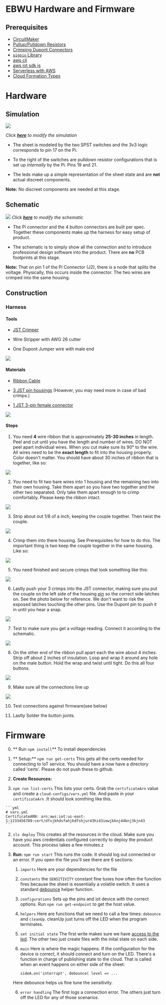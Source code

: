 #  EBWU Hardware and Firmware

## Prerequisites
- [CircuitMaker](https://documentation.circuitmaker.com/display/CMAK/Exploring+CircuitMaker)
- [Pullup/Pulldown Resistors](https://youtu.be/Bqk6M_XdIC0)
- [Crimping Dupont Connectors](https://youtu.be/GkbOJSvhCgU)
- [`pigpio` Library](https://github.com/fivdi/pigpio)
- [aws cli](http://docs.aws.amazon.com/cli/latest/reference/iot/index.html)
- [aws iot sdk js](https://github.com/aws/aws-iot-device-sdk-js)
- [Serverless with AWS](https://serverless.com/framework/docs/providers/aws/)
- [Cloud Formation Types](docs.aws.amazon.com/AWSCloudFormation/latest/UserGuide/aws-template-resource-type-ref.html)
# Hardware
## Simulation
![](https://i.gyazo.com/518f230c382b9eb15ae46f08db553f62.gif)

*Click **[here](http://everycircuit.com/circuit/6401615620997120)** to modify the simulation*


- The sheet is modeled by the two SPST switches and the 3v3 logic corresponds to pin 17 on the Pi.

- To the right of the switches are pulldown resistor configurations that is set up *internally* by the Pi. Pins 19 and 21.  

- The leds make up a simple representation of the sheet state and are **not** actual discreet components.  

**Note:**  No discreet components are needed at this stage.

## Schematic
![](https://i.gyazo.com/1f86d4872b94582664dec2c3feab5334.png)
*Click **[here](https://workspace.circuitmaker.com/Projects/Details/Joe-Narvaez/ebwu)** to modify the schematic*

- The Pi connector and the 4 button connectors are built per spec. Together these components make up the harness for easy setup of product.

- The schematic is to simply show all the connection and to introduce professional design software into the product. There are **no** PCB footprints at this stage.  

**Note:** That on pin 1 of the Pi Connector (J2), there is a node that splits the voltage. Physically, this occurs inside the connector. The two wires are crimped into the same housing.


## Construction
### Harness
#### Tools

 - [JST Crimper](http://a.co/7kAxJBj)

 - Wire Stripper with AWG 26 cutter

 - One Dupont Jumper wire with male end

 ![](https://i.imgur.com/egDGo70.jpg)

#### Materials
- [Ribbon Cable](http://a.co/e49JKGi)

- [3 JST pin housings](http://a.co/8123Xy4) (However, you may need more in case of bad crimps.)

- [1 JST 3-pin female connector](http://a.co/8123Xy4)

![](https://i.imgur.com/81Xt63i.jpg)
#### Steps
1. You need **4** wire  ribbon that is approximately **25-30 inches** in length. Peel and cut until you have the length and number of wires. DO NOT peel apart individual wires. When you cut make sure its 90° to the wire. All wires need to be the **exact length** to fit into the housing properly. Color doesn't matter. You should have about 30 inches of ribbon that is together, like so:

  ![](https://i.imgur.com/ODABN1Z.jpg)

2. You need to fit two bare wires into 1 housing and the remaining two into their own housing. Take them apart so you have two together and the other two separated. Only take them apart enough to to crimp comfortably. Please keep the ribbon intact.

  ![](https://i.imgur.com/AEI57sp.jpg)

3. Strip about out 1/8 of a inch, keeping the couple together. Then twist the couple.

  ![](https://i.imgur.com/w0xTqft.jpg)

4. Crimp them into there housing. See Prerequisites for how to do this. The important thing is two keep the couple together in the same housing. Like so:

  ![](https://i.imgur.com/TwAGWJj.jpg)

5. You need finished and secure crimps that look something like this:   

  ![](https://i.imgur.com/DWoFlBQ.jpg)

6. Lastly push your 3 crimps into the JST connector, making sure you put the couple on the left side of the housing [pin](https://i.gyazo.com/2ec7647abea16c5264b9a2ddd9c1c047.png) so the correct side latches on.  See the photo  below for reference. We don't want to risk the exposed latches touching the other pins. Use the Dupont pin to push it in until you hear a snap.

  ![](https://i.imgur.com/3t5m7od.jpg)

7. Test to make sure you get a voltage reading. Connect it according to the schematic.

  ![](https://i.imgur.com/9mUZBV3.jpg)

8. On the other end of the ribbon pull apart each the wire about 4 inches.  Strip off about 2 inches of insulation.  Loop and wrap it around any hole on the male button. Hold the wrap and twist until tight.  Do this all four buttons.

  ![](https://i.imgur.com/OcWUHeq.jpg)

9. Make sure all the connections line up

  ![](https://i.imgur.com/xpAGCi9.jpg)

10. Test connections against firmware(see below)

10. Lastly Solder the button joints.

# Firmware
0. ** Run `npm install`** To install dependencies

1. ** Setup:** `npm run get-certs` This gets all the certs needed for connecting to IoT service. You should have a now have a directory  called 'certs'. Please do not push these to github.

2. **Create Resources:**
  1. `npm run list-certs`  This lists your certs. Grab the `certificateArn` value  and create a `cloud-configs/vars.yml` file. And paste in your `certificateArn` .It should look somthing like this.

    ```yml
    # vars.yml
    CertificateARN: arn:aws:iot:us-east-1:1233456789:cert/dfsjkhdsfahjkdfshjur43hi43iewjkknj44knj3kjn43
    ```

  2. `sls deploy` This creates all the resources in the cloud. Make sure you have you aws credentials configured correctly to deploy the product account. This process takes a few minutes.z

3. **Run:** `npm run start` This runs the code. It should log out connected or an error. If you open the file you'll see there are 6 sections:

    1. `imports` Here are your dependencies for the file

    2. `constants`  the `SENSITIVITY` constant fine tunes how often the function fires because the sheet is essentially a volatile switch. It uses a standard [debounce](http://whatis.techtarget.com/definition/debouncing) helper function.

    2. `configurations`  Sets up the pins and iot device with the correct options. Run `npm run get-endpoint` to get the host value.

    3. `helpers` Here are functions that we need to call a few times: `debounce` and `cleanUp`. cleanUp just turns off the LED when the program terminates.

    4. `set initial state` The first write makes sure we have [access to the led](https://raspberrypi.stackexchange.com/questions/697/how-do-i-control-the-system-leds-using-my-software). The other two just create files with the inital state on each side.

    5. `main` Here is where the magic happens. If the configuration for the device is correct,  it should connect and turn on the LED. There's a function in charge of publishing state to the cloud. That is called when an event happens on either side of the sheet:

        `sideA.on('interrupt', debounce( level => ...`

    Here debounce helps us fine tune the sensitivity.

    6. `error handling` The first logs a connection error. The others just turn off the LED for any of those scenarios.
